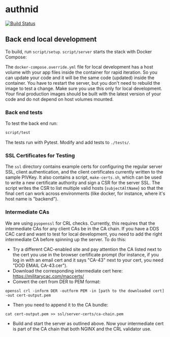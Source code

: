 # authnid

[![Build Status](https://travis-ci.org/dod-ccpo/authnid.svg?branch=master)](https://travis-ci.org/dod-ccpo/authnid)

## Back end local development

To build, run `script/setup`.  `script/server` starts the stack with Docker Compose:

The `docker-compose.override.yml` file for local development has a host volume with your app files inside the container for rapid iteration. So you can update your code and it will be the same code (updated) inside the container. You have to restart the server, but you don't need to rebuild the image to test a change. Make sure you use this only for local development. Your final production images should be built with the latest version of your code and do not depend on host volumes mounted.

### Back end tests

To test the back end run:

```bash
script/test
```

The tests run with Pytest. Modify and add tests to `./tests/`.

### SSL Certificates for Testing

The `ssl` directory contains example certs for configuring the regular server SSL, client authentication, and the client certificates currently written to the sample PIVKey. It also contains a script, `make-certs.sh`, which can be used to write a new certificate authority and sign a CSR for the server SSL. The script writes the CSR to list multiple valid hosts (`subjectAltName`) so that the final cert can work across environments (like docker, for instance, where it's host name is "backend").

### Intermediate CAs

We are using `pyopenssl` for CRL checks. Currently, this requires that the intermediate CAs for any client CAs be in the CA chain. If you have a DDS CAC card and want to test for local development, you need to add the right intermediate CA before spinning up the server. To do this:

- Try a different CAC-enabled site and pay attention the CA listed next to the cert you use in the browser certificate prompt (for instance, if you log in with an email cert and it says "CA-43" next to your cert, you need "DOD EMAIL CA-43.cer").
- Download the corresponding intermediate cert here: https://militarycac.com/maccerts/
- Convert the cert from DER to PEM format:

```
openssl crl -inform DER -outform PEM -in [path to the downloaded cert] -out cert-output.pem
```

- Then you need to append it to the CA bundle:

```
cat cert-output.pem >> ssl/server-certs/ca-chain.pem
```

- Build and start the server as outlined above. Now your intermediate cert is part of the CA chain that both NGINX and the CRL validator use.
